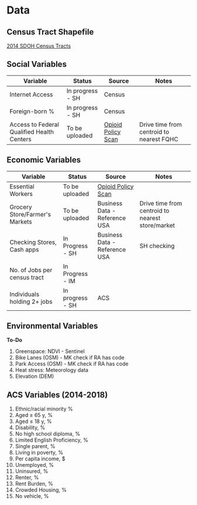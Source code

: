# Data

## Census Tract Shapefile

[2014 SDOH Census Tracts](https://geodacenter.github.io/data-and-lab/us-sdoh/)

## Social Variables

| Variable  | Status | Source  | Notes  | 
| ------------- | ------------- | ------------- | ------------- | 
| Internet Access | In progress - SH | Census   | 
| Foreign-born % | In progress - SH | Census | 
| Access to Federal Qualified Health Centers   | To be uploaded  | [Opioid Policy Scan](https://github.com/GeoDaCenter/opioid-policy-scan/blob/master/data_final/metadata/Access_FQHCs_MinDistance.md) | Drive time from centroid to nearest FQHC |

## Economic Variables

| Variable  | Status | Source  | Notes |
| ------------- | ------------- | ------------- | ----- |
| Essential Workers  | To be uploaded | [Opioid Policy Scan](https://github.com/GeoDaCenter/opioid-policy-scan/blob/master/data_final/metadata/Job_Categories_byOccupation_2018.md)  | 
| Grocery Store/Farmer's Markets  | To be uploaded  | Business Data - Reference USA | Drive time from centroid to nearest store/market | 
|Checking Stores, Cash apps | In Progress - SH  | Business Data - Reference USA |SH checking |
|No. of Jobs per census tract | In Progress - IM | |
|Individuals holding 2+ jobs | In progress - SH | ACS | |


## Environmental Variables
**To-Do**
1.  Greenspace: NDVI - Sentinel  
2. Bike Lanes (OSM) - MK check if RA has code
3. Park Access (OSM) - MK check if RA has code
4. Heat stress: Meteorology data 
5. Elevation (DEM)


## ACS Variables (2014-2018)
1. Ethnic/racial minority %
2. Aged ≥ 65 y, %
3. Aged ≤ 18 y, %
4. Disability, %
5. No high school diploma, %
6. Limited English Proficiency, %
7. Single parent, %
8. Living in poverty, %
9. Per capita income, $
10. Unemployed, %
11. Uninsured, %
12. Renter, %
13. Rent Burden, %
14. Crowded Housing, %
15. No vehicle, %
